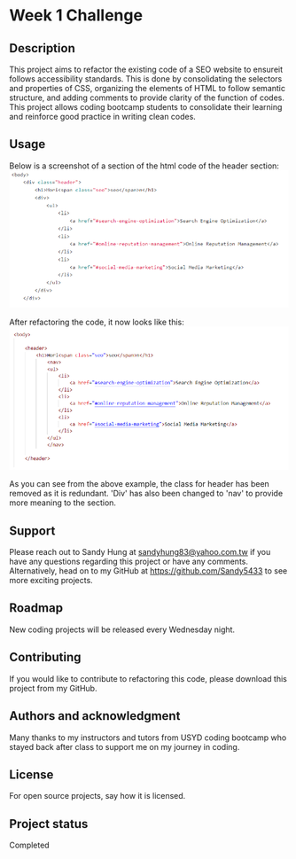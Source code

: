 # Week 1 Challenge


## Description

This project aims to refactor the existing code of a SEO website to ensureit follows accessibility standards. This is done by consolidating the selectors and properties of CSS, organizing the elements of HTML to follow semantic structure, and adding comments to provide clarity of the function of codes. This project allows coding bootcamp students to consolidate their learning and reinforce good practice in writing clean codes.


## Usage

Below is a screenshot of a section of the html code of the header section:
![alt header-before](assets/header-before.png)

After refactoring the code, it now looks like this:
![alt header-after](assets/header-after.png)

As you can see from the above example, the class for header has been removed as it is redundant. 'Div' has also been changed to 'nav' to provide more meaning to the section. 

## Support

Please reach out to Sandy Hung at sandyhung83@yahoo.com.tw if you have any questions regarding this project or have any comments. Alternatively, head on to my GitHub at https://github.com/Sandy5433 to see more exciting projects.

## Roadmap

New coding projects will be released every Wednesday night.

## Contributing

If you would like to contribute to refactoring this code, please download this project from my GitHub. 

## Authors and acknowledgment

Many thanks to my instructors and tutors from USYD coding bootcamp who stayed back after class to support me on my journey in coding.

## License

For open source projects, say how it is licensed.

## Project status

Completed
